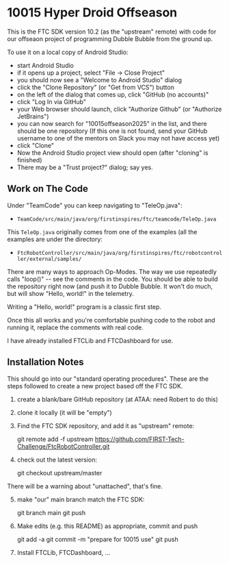 # 10015 Hyper Droid Offseason

This is the FTC SDK version 10.2 (as the "upstream" remote) with code for our offseaon
project of programming Dubble Bubble from the ground up.

To use it on a local copy of Android Studio:

- start Android Studio
- if it opens up a project, select "File -> Close Project"
- you should now see a "Welcome to Android Studio" dialog
- click the "Clone Repository" (or "Get from VCS") button
- on the left of the dialog that comes up, click "GitHub (no accounts)"
- click "Log In via GitHub"
- your Web browser should launch, click "Authorize Github" (or "Authorize JetBrains")
- you can now search for "10015offseason2025" in the list, and there should be one repository
  (If this one is not found, send your GitHub username to one of the mentors on Slack you may not have access yet)
- click "Clone"
- Now the Android Studio project view should open (after "cloning" is finished)
- There may be a "Trust project?" dialog; say yes.

## Work on The Code

Under "TeamCode" you can keep navigating to "TeleOp.java":

- ``TeamCode/src/main/java/org/firstinspires/ftc/teamcode/TeleOp.java``

This ``TeleOp.java`` originally comes from one of the examples (all the
examples are under the directory:

- ``FtcRobotController/src/main/java/org/firstinspires/ftc/robotcontroller/external/samples/``

There are many ways to approach Op-Modes. The way we use repeatedly
calls "loop()" -- see the comments in the code. You should be able to
build the repository right now (and push it to Dubble Bubble. It won't
do much, but will show "Hello, world!" in the telemetry.

Writing a "Hello, world!" program is a classic first step.

Once this all works and you're comfortable pushing code to the robot
and running it, replace the comments with real code.

I have already installed FTCLib and FTCDashboard for use.



## Installation Notes

This should go into our "standard operating procedures".
These are the steps followed to create a new project based off the FTC SDK.

1. create a blank/bare GitHub repository (at ATAA: need Robert to do this)
2. clone it locally (it will be "empty")
3. Find the FTC SDK repository, and add it as "upstream" remote:

    git remote add -f upstream https://github.com/FIRST-Tech-Challenge/FtcRobotController.git

4. check out the latest version:

    git checkout upstream/master

There will be a warning about "unattached", that's fine.

5. make "our" main branch match the FTC SDK:

    git branch main
    git push

6. Make edits (e.g. this README) as appropriate, commit and push

    git add -a
    git commit -m "prepare for 10015 use"
    git push

7. Install FTCLib, FTCDashboard, ...

